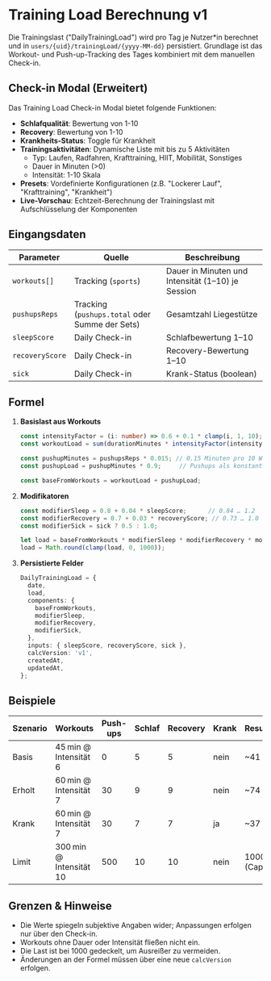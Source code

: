 # Training Load Berechnung v1

Die Trainingslast ("DailyTrainingLoad") wird pro Tag je Nutzer*in berechnet und in
`users/{uid}/trainingLoad/{yyyy-MM-dd}` persistiert. Grundlage ist das Workout- und
Push-up-Tracking des Tages kombiniert mit dem manuellen Check-in.

## Check-in Modal (Erweitert)

Das Training Load Check-in Modal bietet folgende Funktionen:
- **Schlafqualität**: Bewertung von 1-10
- **Recovery**: Bewertung von 1-10
- **Krankheits-Status**: Toggle für Krankheit
- **Trainingsaktivitäten**: Dynamische Liste mit bis zu 5 Aktivitäten
  - Typ: Laufen, Radfahren, Krafttraining, HIIT, Mobilität, Sonstiges
  - Dauer in Minuten (>0)
  - Intensität: 1-10 Skala
- **Presets**: Vordefinierte Konfigurationen (z.B. "Lockerer Lauf", "Krafttraining", "Krankheit")
- **Live-Vorschau**: Echtzeit-Berechnung der Trainingslast mit Aufschlüsselung der Komponenten

## Eingangsdaten

| Parameter | Quelle | Beschreibung |
|-----------|--------|--------------|
| `workouts[]` | Tracking (`sports`) | Dauer in Minuten und Intensität (1–10) je Session |
| `pushupsReps` | Tracking (`pushups.total` oder Summe der Sets) | Gesamtzahl Liegestütze |
| `sleepScore` | Daily Check-in | Schlafbewertung 1–10 |
| `recoveryScore` | Daily Check-in | Recovery-Bewertung 1–10 |
| `sick` | Daily Check-in | Krank-Status (boolean) |

## Formel

1. **Basislast aus Workouts**

   ```ts
   const intensityFactor = (i: number) => 0.6 + 0.1 * clamp(i, 1, 10);
   const workoutLoad = sum(durationMinutes * intensityFactor(intensity));

   const pushupMinutes = pushupsReps * 0.015; // 0.15 Minuten pro 10 Wdh.
   const pushupLoad = pushupMinutes * 0.9;     // Pushups als konstante Intensität 0.9

   const baseFromWorkouts = workoutLoad + pushupLoad;
   ```

2. **Modifikatoren**

   ```ts
   const modifierSleep = 0.8 + 0.04 * sleepScore;      // 0.84 … 1.2
   const modifierRecovery = 0.7 + 0.03 * recoveryScore; // 0.73 … 1.0
   const modifierSick = sick ? 0.5 : 1.0;

   let load = baseFromWorkouts * modifierSleep * modifierRecovery * modifierSick;
   load = Math.round(clamp(load, 0, 1000));
   ```

3. **Persistierte Felder**

   ```ts
   DailyTrainingLoad = {
     date,
     load,
     components: {
       baseFromWorkouts,
       modifierSleep,
       modifierRecovery,
       modifierSick,
     },
     inputs: { sleepScore, recoveryScore, sick },
     calcVersion: 'v1',
     createdAt,
     updatedAt,
   };
   ```

## Beispiele

| Szenario | Workouts | Push-ups | Schlaf | Recovery | Krank | Resultat |
|----------|----------|----------|--------|----------|-------|----------|
| Basis | 45 min @ Intensität 6 | 0 | 5 | 5 | nein | ~41 |
| Erholt | 60 min @ Intensität 7 | 30 | 9 | 9 | nein | ~74 |
| Krank | 60 min @ Intensität 7 | 30 | 7 | 7 | ja | ~37 |
| Limit | 300 min @ Intensität 10 | 500 | 10 | 10 | nein | 1000 (Cap) |

## Grenzen & Hinweise

- Die Werte spiegeln subjektive Angaben wider; Anpassungen erfolgen nur über den Check-in.
- Workouts ohne Dauer oder Intensität fließen nicht ein.
- Die Last ist bei 1000 gedeckelt, um Ausreißer zu vermeiden.
- Änderungen an der Formel müssen über eine neue `calcVersion` erfolgen.
